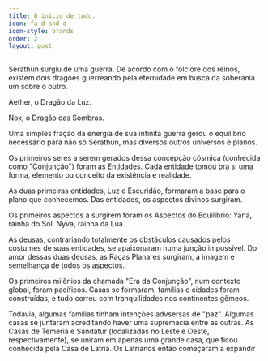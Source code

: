 ```yaml
---
title: O inicio de tudo.
icon: fa-d-and-d
icon-style: brands
order: 2
layout: post
---
```


Serathun surgiu de uma guerra. De acordo com o folclore dos reinos, existem dois dragões guerreando pela eternidade em busca da soberania um sobre o outro. 

Aether, o Dragão da Luz.

Nox, o Dragão das Sombras.

Uma simples fração da energia de sua infinita guerra gerou o equilíbrio necessário para não só Serathun, mas diversos outros universos e planos.  

Os primeiros seres a serem gerados dessa concepção cósmica (conhecida como "Conjunção") foram as Entidades. Cada entidade tomou pra si uma forma, elemento ou conceito da existência e realidade. 

As duas primeiras entidades, Luz e Escuridão, formaram a base para o plano que conhecemos. Das entidades, os aspectos divinos surgiram. 
    
Os primeiros aspectos a surgirem foram os Aspectos do Equilíbrio: Yana, rainha do Sol. Nyva, rainha da Lua. 

As deusas, contrariando totalmente os obstáculos causados pelos costumes de suas entidades, se apaixonaram numa junção impossível. Do amor dessas duas deusas, as Raças Planares surgiram, a imagem e semelhança de todos os aspectos.
                
Os primeiros milênios da chamada "Era da Conjunção", num contexto global, foram pacíficos. Casas se formaram, famílias e cidades foram construídas, e tudo correu com tranquilidades nos continentes gêmeos. 

Todavia, algumas famílias tinham intenções advsersas de "paz". Algumas casas se juntaram acreditando haver uma supremacia entre as outras. As Casas de Temeria e Sandatur (localizadas no Leste e Oeste, respectivamente), se uniram em apenas uma grande casa, que ficou conhecida pela Casa de Latria. Os Latrianos então começaram a expandir 